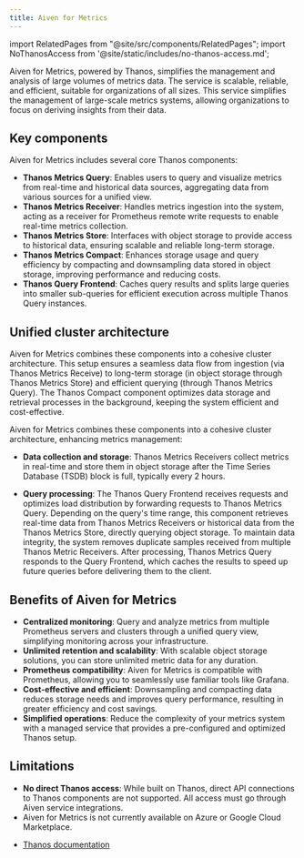 ```yaml
---
title: Aiven for Metrics
---
```


import RelatedPages from "@site/src/components/RelatedPages";
import NoThanosAccess from '@site/static/includes/no-thanos-access.md';

Aiven for Metrics, powered by Thanos, simplifies the management and analysis of large volumes of metrics data. The service is scalable, reliable, and efficient, suitable for organizations of all sizes.
This service simplifies the management of large-scale metrics systems, allowing
organizations to focus on deriving insights from their data.

## Key components

Aiven for Metrics includes several core Thanos components:

- **Thanos Metrics Query**: Enables users to query and visualize metrics from real-time
  and historical data sources, aggregating data from various sources for a unified view.
- **Thanos Metrics Receiver**: Handles metrics ingestion into the system, acting as a receiver
  for Prometheus remote write requests to enable real-time metrics collection.
- **Thanos Metrics Store**: Interfaces with object storage to provide access to historical
  data, ensuring scalable and reliable long-term storage.
- **Thanos Metrics Compact**: Enhances storage usage and query efficiency by compacting
  and downsampling data stored in object storage, improving performance and
  reducing costs.
- **Thanos Query Frontend**: Caches query results and splits large queries into
  smaller sub-queries for efficient execution across multiple Thanos Query instances.

<NoThanosAccess/>

## Unified cluster architecture

Aiven for Metrics combines these components into a cohesive cluster architecture.
This setup ensures a seamless data flow from ingestion (via Thanos Metrics Receive) to
long-term storage (in object storage through Thanos Metrics Store) and efficient querying
(through Thanos Metrics Query). The Thanos Compact component optimizes data storage and
retrieval processes in the background, keeping the system efficient and cost-effective.

Aiven for Metrics combines these components into a cohesive cluster architecture,
enhancing metrics management:

- **Data collection and storage**: Thanos Metrics Receivers collect metrics in real-time
  and store them in object storage after the Time Series Database (TSDB) block is full,
  typically every 2 hours.

- **Query processing**: The Thanos Query Frontend receives requests and optimizes
  load distribution by forwarding requests to Thanos Metrics Query. Depending on
  the query's time range, this component retrieves real-time data from
  Thanos Metrics Receivers or historical data from the Thanos Metrics Store,
  directly querying object storage. To maintain data integrity, the system
  removes duplicate samples received from multiple Thanos Metric Receivers.
  After processing, Thanos Metrics Query responds to the
  Query Frontend, which caches the results to speed up future queries before
  delivering them to the client.

## Benefits of Aiven for Metrics

- **Centralized monitoring**: Query and analyze metrics from multiple Prometheus
  servers and clusters through a unified query view, simplifying monitoring
  across your infrastructure.
- **Unlimited retention and scalability**: With scalable object storage solutions,
  you can store unlimited metric data for any duration.
- **Prometheus compatibility**: Aiven for Metrics is compatible with Prometheus,
  allowing you to seamlessly use familiar tools like Grafana.
- **Cost-effective and efficient**: Downsampling and compacting data reduces storage
  needs and improves query performance, resulting in greater efficiency and cost savings.
- **Simplified operations**: Reduce the complexity of your metrics system with a managed
  service that provides a pre-configured and optimized Thanos setup.

## Limitations

- **No direct Thanos access**: While built on Thanos, direct API connections to Thanos
  components are not supported. All access must go through Aiven service integrations.
- Aiven for Metrics is not currently available on Azure or Google Cloud Marketplace.

<RelatedPages/>

- [Thanos documentation](https://thanos.io/v0.34/thanos/getting-started.md/)
